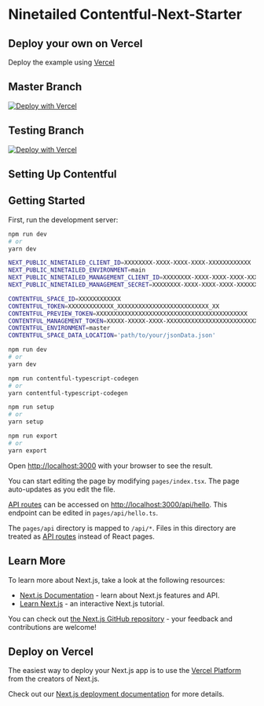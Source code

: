 # Ninetailed Contentful-Next-Starter

## Deploy your own on Vercel

Deploy the example using [Vercel](https://vercel.com?utm_source=github&utm_medium=readme&utm_campaign=next-example)

<!---[![Deploy with Vercel](https://vercel.com/button)](https://vercel.com/new/clone?repository-url=https%3A%2F%2Fgithub.com%2Fninetailed-inc%2Fcontentful-next-starter%2Ftree%2Fdevelopment&project-name=ninetailed-contentful-next-starter&repository-name=ninetailed-contentful-next-starter&integration-ids=oac_aZtAZpDfT1lX3zrnWy7KT9VA)-->
<!---[![Deploy with Vercel](https://vercel.com/button)](https://vercel.com/new/clone?repository-url=https%3A%2F%2Fgithub.com%2Fninetailed-inc%2Fcontentful-next-starter-CSR&project-name=ninetailed-contentful-next-starter&repository-name=ninetailed-contentful-next-starter&integration-ids=oac_aZtAZpDfT1lX3zrnWy7KT9VA)-->
<!---[![Deploy with Vercel](https://vercel.com/button)](https://vercel.com/new/clone?repository-url=https%3A%2F%2Fgithub.com%2Fninetailed-inc%2Fcontentful-next-starter-CSR&env=TESTKEY1,TESTKEY2&project-name=contentful-next-starter&repository-name=contentful-next-starter)-->

## Master Branch
[![Deploy with Vercel](https://vercel.com/button)](https://vercel.com/new/clone?repository-url=https%3A%2F%2Fgithub.com%2Fninetailed-inc%2Fcontentful-next-starter-CSR&env=NEXT_PUBLIC_NINETAILED_CLIENT_ID,NEXT_PUBLIC_NINETAILED_MANAGEMENT_CLIENT_ID,NEXT_PUBLIC_NINETAILED_MANAGEMENT_SECRET,CONTENTFUL_SPACE_ID,CONTENTFUL_TOKEN,CONTENTFUL_PREVIEW_TOKEN,CONTENTFUL_MANAGEMENT_TOKEN&project-name=ninetailed-contentful-next-starter&repository-name=ninetailed-contentful-next-starter&build-command=npm%20run%20vercel-build)

## Testing Branch
[![Deploy with Vercel](https://vercel.com/button)](https://vercel.com/new/clone?repository-url=https%3A%2F%2Fgithub.com%2Fninetailed-inc%2Fcontentful-next-starter-CSR%2Ftree%2Ftesting_deploy-routine&env=NEXT_PUBLIC_NINETAILED_CLIENT_ID,NEXT_PUBLIC_NINETAILED_MANAGEMENT_CLIENT_ID,NEXT_PUBLIC_NINETAILED_MANAGEMENT_SECRET,CONTENTFUL_SPACE_ID,CONTENTFUL_TOKEN,CONTENTFUL_PREVIEW_TOKEN,CONTENTFUL_MANAGEMENT_TOKEN&project-name=ninetailed-contentful-next-starter&repository-name=ninetailed-contentful-next-starter&build-command=npm%20run%20vercel-build)



## Setting Up Contentful



## Getting Started

First, run the development server:

```bash
npm run dev
# or
yarn dev
```

```bash
NEXT_PUBLIC_NINETAILED_CLIENT_ID=XXXXXXXX-XXXX-XXXX-XXXX-XXXXXXXXXXXX
NEXT_PUBLIC_NINETAILED_ENVIRONMENT=main
NEXT_PUBLIC_NINETAILED_MANAGEMENT_CLIENT_ID=XXXXXXXX-XXXX-XXXX-XXXX-XXXXXXXXXXXX
NEXT_PUBLIC_NINETAILED_MANAGEMENT_SECRET=XXXXXXXX-XXXX-XXXX-XXXX-XXXXXXXXXXXX

CONTENTFUL_SPACE_ID=XXXXXXXXXXXX
CONTENTFUL_TOKEN=XXXXXXXXXXXXX_XXXXXXXXXXXXXXXXXXXXXXXXXX_XX
CONTENTFUL_PREVIEW_TOKEN=XXXXXXXXXXXXXXXXXXXXXXXXXXXXXXXXXXXXXXXXXXX
CONTENTFUL_MANAGEMENT_TOKEN=XXXXX-XXXXX-XXXX-XXXXXXXXXXXXXXXXXXXXXXXXXXXXXXXX
CONTENTFUL_ENVIRONMENT=master
CONTENTFUL_SPACE_DATA_LOCATION='path/to/your/jsonData.json'
```

```bash
npm run dev
# or
yarn dev

npm run contentful-typescript-codegen
# or
yarn contentful-typescript-codegen

npm run setup
# or
yarn setup

npm run export
# or
yarn export
```



Open [http://localhost:3000](http://localhost:3000) with your browser to see the result.

You can start editing the page by modifying `pages/index.tsx`. The page auto-updates as you edit the file.

[API routes](https://nextjs.org/docs/api-routes/introduction) can be accessed on [http://localhost:3000/api/hello](http://localhost:3000/api/hello). This endpoint can be edited in `pages/api/hello.ts`.

The `pages/api` directory is mapped to `/api/*`. Files in this directory are treated as [API routes](https://nextjs.org/docs/api-routes/introduction) instead of React pages.

## Learn More

To learn more about Next.js, take a look at the following resources:

- [Next.js Documentation](https://nextjs.org/docs) - learn about Next.js features and API.
- [Learn Next.js](https://nextjs.org/learn) - an interactive Next.js tutorial.

You can check out [the Next.js GitHub repository](https://github.com/vercel/next.js/) - your feedback and contributions are welcome!

## Deploy on Vercel

The easiest way to deploy your Next.js app is to use the [Vercel Platform](https://vercel.com/new?utm_medium=default-template&filter=next.js&utm_source=create-next-app&utm_campaign=create-next-app-readme) from the creators of Next.js.

Check out our [Next.js deployment documentation](https://nextjs.org/docs/deployment) for more details.
